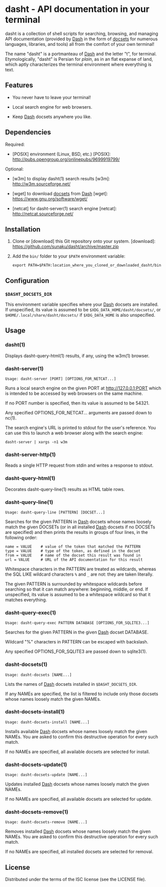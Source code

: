# dasht - API documentation in your terminal

dasht is a collection of shell scripts for searching, browsing, and managing
API documentation (provided by [Dash] in the form of [docsets] for numerous
languages, libraries, and tools) all from the comfort of your own terminal!

The name "dasht" is a portmanteau of [Dash] and the letter "t", for terminal.
Etymologically, "dasht" is Persian for _plain_, as in an flat expanse of land,
which aptly characterizes the terminal environment where everything is text.

[Dash]: https://kapeli.com/dash
[docsets]: https://kapeli.com/docset_links

## Features

* You never have to leave your terminal!

* Local search engine for web browsers.

* Keep [Dash] docsets anywhere you like.

## Dependencies

Required:

* [POSIX] environment (Linux, BSD, etc.)
  [POSIX]: http://pubs.opengroup.org/onlinepubs/9699919799/

Optional:

* [w3m] to display dasht(1) search results
  [w3m]: http://w3m.sourceforge.net/

* [wget] to download [docsets] from [Dash]
  [wget]: https://www.gnu.org/software/wget/

* [netcat] for dasht-server(1) search engine
  [netcat]: http://netcat.sourceforge.net/

## Installation

1.  Clone or [download] this Git repository onto your system.
[download]: https://github.com/sunaku/dasht/archive/master.zip

2.  Add the `bin/` folder to your `$PATH` environment variable:

        export PATH=$PATH:location_where_you_cloned_or_downloaded_dasht/bin

## Configuration

### `$DASHT_DOCSETS_DIR`

This environment variable specifies where your [Dash] docsets are installed.
If unspecified, its value is assumed to be `$XDG_DATA_HOME/dasht/docsets/`, or
`$HOME/.local/share/dasht/docsets/` if `$XDG_DATA_HOME` is also unspecified.

## Usage

### dasht(1)

Displays dasht-query-html(1) results, if any, using the w3m(1) browser.

### dasht-server(1)

    Usage: dasht-server [PORT] [OPTIONS_FOR_NETCAT...]

Runs a local search engine on the given PORT at http://127.0.0.1:PORT
which is intended to be accessed by web browsers on the same machine.

If no PORT number is specified, then its value is assumed to be 54321.

Any specified OPTIONS\_FOR\_NETCAT... arguments are passed down to nc(1).

The search engine's URL is printed to stdout for the user's reference.
You can use this to launch a web browser along with the search engine:

    dasht-server | xargs -n1 w3m

### dasht-server-http(1)

Reads a single HTTP request from stdin and writes a response to stdout.

### dasht-query-html(1)

Decorates dasht-query-line(1) results as HTML table rows.

### dasht-query-line(1)

    Usage: dasht-query-line [PATTERN] [DOCSET...]

Searches for the given PATTERN in [Dash] docsets whose names loosely match the
given DOCSETs (or in all installed [Dash] docsets if no DOCSETs are specified)
and then prints the results in groups of four lines, in the following order:

    name = VALUE    # value of the token that matched the PATTERN
    type = VALUE    # type of the token, as defined in the docset
    from = VALUE    # name of the docset this result was found in
    url = VALUE     # URL of the API documentation for this result

Whitespace characters in the PATTERN are treated as wildcards, whereas the
SQL LIKE wildcard characters `%` and `_` are not: they are taken literally.

The given PATTERN is surrounded by whitespace wildcards before searching so
that it can match anywhere: beginning, middle, or end.  If unspecified, its
value is assumed to be a whitespace wildcard so that it matches everything.

### dasht-query-exec(1)

    Usage: dasht-query-exec PATTERN DATABASE [OPTIONS_FOR_SQLITE3...]

Searches for the given PATTERN in the given [Dash] docset DATABASE.

Wildcard "%" characters in PATTERN can be escaped with backslash.

Any specified OPTIONS\_FOR\_SQLITE3 are passed down to sqlite3(1).

### dasht-docsets(1)

    Usage: dasht-docsets [NAME...]

Lists the names of [Dash] docsets installed in `$DASHT_DOCSETS_DIR`.

If any NAMEs are specified, the list is filtered to include
only those docsets whose names loosely match the given NAMEs.

### dasht-docsets-install(1)

    Usage: dasht-docsets-install [NAME...]

Installs available [Dash] docsets whose names loosely match the given NAMEs.
You are asked to confirm this destructive operation for every such match.

If no NAMEs are specified, all available docsets are selected for install.

### dasht-docsets-update(1)

    Usage: dasht-docsets-update [NAME...]

Updates installed [Dash] docsets whose names loosely match the given NAMEs.

If no NAMEs are specified, all available docsets are selected for update.

### dasht-docsets-remove(1)

    Usage: dasht-docsets-remove [NAME...]

Removes installed [Dash] docsets whose names loosely match the given NAMEs.
You are asked to confirm this destructive operation for every such match.

If no NAMEs are specified, all installed docsets are selected for removal.

## License

Distributed under the terms of the ISC license (see the LICENSE file).
